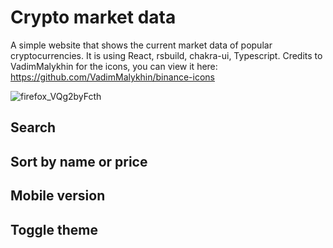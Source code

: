# Crypto market data

A simple website that shows the current market data of popular cryptocurrencies. It is using React, rsbuild, chakra-ui, Typescript. Credits to VadimMalykhin for the icons, you can view it here: https://github.com/VadimMalykhin/binance-icons

![firefox_VQg2byFcth](https://github.com/user-attachments/assets/cd181155-505d-43d6-b19a-c417debdeabf)


## Search

## Sort by name or price

## Mobile version

## Toggle theme

